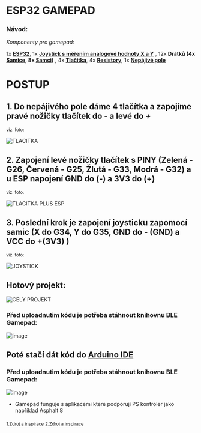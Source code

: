 # **ESP32 GAMEPAD**







### Návod:

  *Komponenty pro gamepad:*
  
 1x [**ESP32**](https://dratek.cz/arduino/1581-esp-32s-esp32-esp8266-development-board-2.4ghz-dual-mode-wifi-bluetooth-antenna-module.html?_gl=1*s3cekh*_up*MQ..&gclid=CjwKCAjwupGyBhBBEiwA0UcqaH6J5DjgpT64NVNzaj-crNZk7CDaJllbJJJvBpg1rio_UimbY8WeMBoCJT8QAvD_BwE),
 1x [**Joystick s měřením analogové hodnoty X a Y**](https://dratek.cz/arduino/884-joystick-ps2.html?gad_source=1&gclid=CjwKCAjwupGyBhBBEiwA0UcqaH6J5DjgpT64NVNzaj-crNZk7CDaJllbJJJvBpg1rio_UimbY8WeMBoCJT8QAvD_BwE) ,
 12x **Drátků (4x [Samice](https://dratek.cz/arduino/1214-40-x-m-f-dupont-kabel-20-cm.html?_gl=1*56f225*_up*MQ..&gclid=CjwKCAjwupGyBhBBEiwA0UcqaH6J5DjgpT64NVNzaj-crNZk7CDaJllbJJJvBpg1rio_UimbY8WeMBoCJT8QAvD_BwE), 8x [Samci](https://dratek.cz/arduino/1063-eses-40-x-m-m-dupont-kabel.html?_gl=1*820k7h*_up*MQ..&gclid=CjwKCAjwupGyBhBBEiwA0UcqaH6J5DjgpT64NVNzaj-crNZk7CDaJllbJJJvBpg1rio_UimbY8WeMBoCJT8QAvD_BwE))** ,
 4x **[Tlačítka](https://dratek.cz/arduino/51540-sada-25-tlacitek-s-klobouckem-pro-arduino.html?_gl=1*1upvtqs*_up*MQ..&gclid=CjwKCAjwupGyBhBBEiwA0UcqaH6J5DjgpT64NVNzaj-crNZk7CDaJllbJJJvBpg1rio_UimbY8WeMBoCJT8QAvD_BwE)**,
	4x **[Resistory](https://dratek.cz/arduino/7660-rezistor-4k7-0.25-w-1.html)**,
1x **[Nepájivé pole](https://dratek.cz/arduino/121755-nepajive-pole-750-pinu.html?_gl=1*1jdeqs*_up*MQ..&gclid=CjwKCAjwupGyBhBBEiwA0UcqaH6J5DjgpT64NVNzaj-crNZk7CDaJllbJJJvBpg1rio_UimbY8WeMBoCJT8QAvD_BwE)**
	
  
# **POSTUP**

## **1.** Do nepájivého pole dáme 4 tlačítka a zapojíme pravé nožičky tlačítek do *-* a levé do *+*

<sub>viz. foto:</sub>
	
 ![TLACITKA](https://github.com/Aldaaaaaaa/ESP32-GAMEPAD/assets/170012616/21047784-ff6b-43e4-84f2-8fc94fe3ccf2)

## **2.** Zapojení levé nožičky tlačítek s PINY (Zelená - G26, Červená - G25, Žlutá - G33, Modrá - G32) a u ESP napojení **GND** do (-) a **3V3** do (+)

<sub>viz. foto:</sub>

 ![TLACITKA PLUS ESP](https://github.com/Aldaaaaaaa/ESP32-GAMEPAD/assets/170012616/3e3c941c-41ad-49da-a1a5-01d5fd7468b8)


## **3.** Poslední krok je zapojení joysticku zapomocí **samic**  (X do G34, Y do G35, GND do - (GND) a VCC do +(3V3) )

<sub>viz. foto:</sub>

![JOYSTICK](https://github.com/Aldaaaaaaa/ESP32-GAMEPAD/assets/170012616/e347ee8d-a419-4ae2-8829-d32af1d5d0c1)



## **Hotový projekt:**


![CELY PROJEKT](https://github.com/Aldaaaaaaa/ESP32-GAMEPAD/assets/170012616/737a2224-fc5c-4d7f-83d7-fbe50db9a0ac)

### Před uploadnutim kódu je potřeba stáhnout knihovnu BLE Gamepad: 
![image](https://github.com/vojtamm69/gamepad-esp32/assets/169904042/d0045388-b5fc-4c4d-957b-8fa14dd30e42)

## Poté stačí dát  kód do [Arduino IDE](https://www.arduino.cc/en/software)

### Před uploadnutim kódu je potřeba stáhnout knihovnu BLE Gamepad: 
![image](https://github.com/vojtamm69/gamepad-esp32/assets/169904042/d0045388-b5fc-4c4d-957b-8fa14dd30e42)

- Gamepad funguje s aplikacemi které podporují PS kontroler jako například Asphalt 8





<sub>[1.Zdroj a inspirace](https://www.instructables.com/DIY-ESP32-Bluetooth-GamePad-for-Android-PlayStatio/)</sub>
<sub>[2.Zdroj a inspirace](https://www.youtube.com/watch?v=zOuCZpH0Dqg)</sub>
